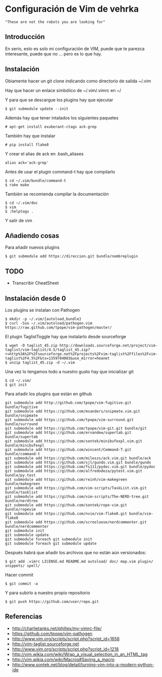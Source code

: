 # Configuración de Vim de vehrka  #

    "These are not the robots you are looking for"

## Introducción ##

En serio, esto es solo mi configuración de VIM, puede que te parezca interesante, puede que no ... pero es lo que hay.

## Instalación ##

Obiamente hacer un git clone indicando como directorio de salida ~/.vim

Hay que hacer un enlace simbólico de ~/.vim/.vimrc en ~/

Y para que se descargue los plugins hay que ejecutar

    $ git submodule update --init

Además hay que tener intalados los siguientes paquetes

    # apt-get install exuberant-ctags ack-grep

También hay que instalar

    # pip install flake8

Y crear el alias de ack en .bash_aliases

    alias ack='ack-grep'

Antes de usar el plugin command-t hay que compilarlo

    $ cd ~/.vim/bundle/command-t
    $ rake make

También se recomienda compilar la documentación

    $ cd ~/.vim/doc
    $ vim
    $ :helptags .

Y salir de vim

## Añadiendo cosas ##

Para añadir nuevos plugins

    $ git submodule add https://direccion.git bundle/nombreplugin

## TODO ##

- Transcribir CheatSheet

## Instalación desde 0 ##

Los plugins se instalan con Pathogen

    $ mkdir -p ~/.vim/{autoload,bundle}
    $ curl -Sso ~/.vim/autoload/pathogen.vim https://raw.github.com/tpope/vim-pathogen/master/

El plugin TaglistToggle hay que instalarlo desde sourceforge

    $ wget -O taglist_45.zip http://downloads.sourceforge.net/project/vim-taglist/vim-taglist/4.5/taglist_45.zip?r=http%3A%2F%2Fsourceforge.net%2Fprojects%2Fvim-taglist%2Ffiles%2Fvim-taglist%2F4.5%2F&ts=1359704803&use_mirror=heanet
    $ unzip taglist_45.zip -d ~/.vim

Una vez lo tengamos todo a nuestro gusto hay que inicializar git

    $ cd ~/.vim/
    $ git init

Para añadir los plugins que están en github

    git submodule add http://github.com/tpope/vim-fugitive.git bundle/fugitive
    git submodule add https://github.com/msanders/snipmate.vim.git bundle/snipmate
    git submodule add https://github.com/tpope/vim-surround.git bundle/surround
    git submodule add https://github.com/tpope/vim-git.git bundle/git
    git submodule add https://github.com/ervandew/supertab.git bundle/supertab
    git submodule add https://github.com/sontek/minibufexpl.vim.git bundle/minibufexpl
    git submodule add https://github.com/wincent/Command-T.git bundle/command-t
    git submodule add https://github.com/mileszs/ack.vim.git bundle/ack
    git submodule add https://github.com/sjl/gundo.vim.git bundle/gundo
    git submodule add https://github.com/fs111/pydoc.vim.git bundle/pydoc
    git submodule add https://github.com/alfredodeza/pytest.vim.git bundle/py.test
    git submodule add https://github.com/reinh/vim-makegreen bundle/makegreen
    git submodule add https://github.com/vim-scripts/TaskList.vim.git bundle/tasklist
    git submodule add https://github.com/vim-scripts/The-NERD-tree.git bundle/nerdtree
    git submodule add https://github.com/sontek/rope-vim.git bundle/ropevim
    git submodule add https://github.com/nvie/vim-flake8.git bundle/vim-flake8
    git submodule add https://github.com/scrooloose/nerdcommenter.git bundle/nerdcommenter
    git submodule init
    git submodule update
    git submodule foreach git submodule init
    git submodule foreach git submodule update

Después habrá que añadir los archivos que no están aún versionados:

    $ git add .vimrc LICENSE.md README.md autoload/ doc/ map.vim plugin/ snippets/ spell/

Hacer commit

    $ git commit -a

Y para subirlo a nuestro propio repositorio

    $ git push https://github.com/user/repo.git

## Referencias ##

+ http://charlietanks.net/philtex/my-vimrc-file/
+ https://github.com/tpope/vim-pathogen
+ http://www.vim.org/scripts/script.php?script_id=1658
+ http://vim-taglist.sourceforge.net
+ http://www.vim.org/scripts/script.php?script_id=1218
+ http://vim.wikia.com/wiki/Wrap_a_visual_selection_in_an_HTML_tag
+ http://vim.wikia.com/wiki/Macros#Saving_a_macro
+ http://www.sontek.net/blog/detail/turning-vim-into-a-modern-python-ide
